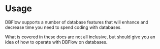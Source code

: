 # Usage

DBFlow supports a number of database features that will enhance and decrease time you need to spend coding with databases.

What is covered in these docs are not all inclusive, but should give you an idea of how to operate with DBFlow on databases.

